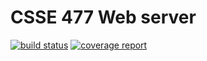 # CSSE 477 Web server


[![build status](https://ada.csse.rose-hulman.edu/gilderjw/CSSE_477_Web_Server/badges/master/build.svg)](https://ada.csse.rose-hulman.edu/CSSE477-Public/RoseCalculatorAPI/commits/master)
[![coverage report](https://ada.csse.rose-hulman.edu/gilderjw/CSSE_477_Web_Server/badges/master/coverage.svg)](https://ada.csse.rose-hulman.edu/CSSE477-Public/RoseCalculatorAPI/commits/master)

